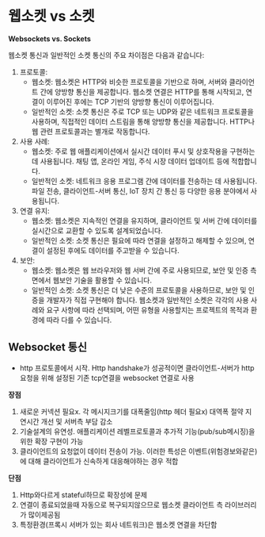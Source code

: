 # 웹소켓 vs 소켓

**Websockets vs. Sockets**

웹소켓 통신과 일반적인 소켓 통신의 주요 차이점은 다음과 같습니다:
1. 프로토콜:
    - 웹소켓: 웹소켓은 HTTP와 비슷한 프로토콜을 기반으로 하며, 서버와 클라이언트 간에 양방향 통신을 제공합니다. 웹소켓 연결은 HTTP를 통해 시작되고, 연결이 이루어진 후에는 TCP 기반의 양방향 통신이 이루어집니다.
    - 일반적인 소켓: 소켓 통신은 주로 TCP 또는 UDP와 같은 네트워크 프로토콜을 사용하며, 직접적인 데이터 스트림을 통해 양방향 통신을 제공합니다. HTTP나 웹 관련 프로토콜과는 별개로 작동합니다.
2. 사용 사례:
    - 웹소켓: 주로 웹 애플리케이션에서 실시간 데이터 푸시 및 상호작용을 구현하는 데 사용됩니다. 채팅 앱, 온라인 게임, 주식 시장 데이터 업데이트 등에 적합합니다.
    -  일반적인 소켓: 네트워크 응용 프로그램 간에 데이터를 전송하는 데 사용됩니다. 파일 전송, 클라이언트-서버 통신, IoT 장치 간 통신 등 다양한 응용 분야에서 사용됩니다.
3. 연결 유지:
    - 웹소켓: 웹소켓은 지속적인 연결을 유지하며, 클라이언트 및 서버 간에 데이터를 실시간으로 교환할 수 있도록 설계되었습니다.
    - 일반적인 소켓: 소켓 통신은 필요에 따라 연결을 설정하고 해제할 수 있으며, 연결이 설정된 후에도 데이터를 주고받을 수 있습니다.
4. 보안:
    - 웹소켓: 웹소켓은 웹 브라우저와 웹 서버 간에 주로 사용되므로, 보안 및 인증 측면에서 웹보안 기술을 활용할 수 있습니다.
    - 일반적인 소켓: 소켓 통신은 더 낮은 수준의 프로토콜을 사용하므로, 보안 및 인증을 개발자가 직접 구현해야 합니다.
웹소켓과 일반적인 소켓은 각각의 사용 사례와 요구 사항에 따라 선택되며, 어떤 유형을 사용할지는 프로젝트의 목적과 환경에 따라 다를 수 있습니다.

## Websocket 통신 
- http 프로토콜에서 시작. Http handshake가 성공적이면 클라이언트-서버가 http요청을 위해 설정된 기존 tcp연결을 websocket 연결로 사용

**장점** 
1. 새로운 커넥션 필요x. 각 메시지크기를 대폭줄임(http 헤더 필요x) 대역폭 절약 지연시간 개선 및 서버측 부담 감소
2. 기술설계의 유연성. 애플리케이션 레벨프로토콜과 추가적 기능(pub/sub메시징)을 위한 확장 구현이 가능
3. 클라이언트의 요청없이 데이터 전송이 가능.  이러한 특성은 이벤트(위험경보와같은)에 대해 클라이언트가 신속하게 대응해야하는 경우 적합

**단점**

1. Http와다르게 stateful하므로 확장성에 문제
2. 연결이 종료되었을때 자동으로 복구되지않으므로 웹소켓 클라이언트 측 라이브러리가 많이제공됨
3. 특정환경(프록시 서버가 있는 회사 네트워크)은 웹소켓 연결을 차단함
